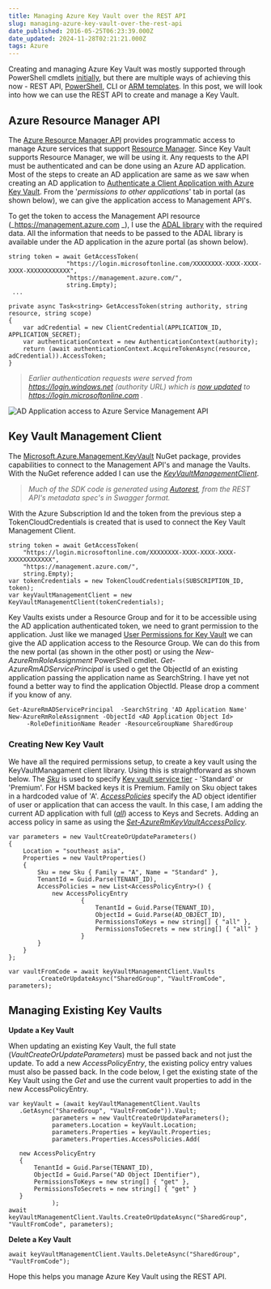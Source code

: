 ```yaml
---
title: Managing Azure Key Vault over the REST API
slug: managing-azure-key-vault-over-the-rest-api
date_published: 2016-05-25T06:23:39.000Z
date_updated: 2024-11-28T02:21:21.000Z
tags: Azure
---
```


Creating and managing Azure Key Vault was mostly supported through PowerShell cmdlets [initially](__GHOST_URL__/blog/getting-started-with-azure-key-vault/), but there are multiple ways of achieving this now - REST API, [PowerShell](__GHOST_URL__/blog/how-the-deprecation-of-switch-azuremode-affects-azure-key-vault/), CLI or [ARM templates](__GHOST_URL__/blog/managing-azure-key-vaults-using-azure-resource-manager-arm-templates/). In this post, we will look into how we can use the REST API to create and manage a Key Vault.

## Azure Resource Manager API

The [Azure Resource Manager API](https://msdn.microsoft.com/en-AU/library/azure/dn790568.aspx) provides programmatic access to manage Azure services that support [Resource Manager](https://azure.microsoft.com/en-us/documentation/articles/resource-group-overview/). Since Key Vault supports Resource Manager, we will be using it. Any requests to the API must be authenticated and can be done using an Azure AD application. Most of the steps to create an AD application are same as we saw when creating an AD application to [Authenticate a Client Application with Azure Key Vault](__GHOST_URL__/blog/authenticating-a-client-application-with-azure-key-vault/). From the '*permissions to other applications*' tab in portal (as shown below), we can give the application access to Management API's.

To get the token to access the Management API resource (_https://management.azure.com _), I use the [ADAL library](https://www.nuget.org/packages/Microsoft.IdentityModel.Clients.ActiveDirectory) with the required data. All the information that needs to be passed to the ADAL library is available under the AD application in the azure portal (as shown below).

    string token = await GetAccessToken(
                    "https://login.microsoftonline.com/XXXXXXXX-XXXX-XXXX-XXXX-XXXXXXXXXXXX",
                    "https://management.azure.com/",
                    string.Empty);
     ...
    
    private async Task<string> GetAccessToken(string authority, string resource, string scope)
    {
        var adCredential = new ClientCredential(APPLICATION_ID, APPLICATION_SECRET);
        var authenticationContext = new AuthenticationContext(authority);
        return (await authenticationContext.AcquireTokenAsync(resource, adCredential)).AccessToken;
    }
    

> *Earlier authentication requests were served from https://login.windows.net (authority URL) which is [now updated](https://blogs.technet.microsoft.com/ad/2015/03/06/simplifying-our-azure-ad-authentication-flows/) to https://login.microsoftonline.com .*

![AD Application access to Azure Service Management API](__GHOST_URL__/content/images/service_management_adAccess.png)
## Key Vault Management Client

The [Microsoft.Azure.Management.KeyVault](https://www.nuget.org/packages/Microsoft.Azure.Management.KeyVault/) NuGet package, provides capabilities to connect to the Management API's and manage the Vaults. With the NuGet reference added I can use the *[KeyVaultManagementClient](https://github.com/Azure/azure-sdk-for-net/blob/master/src/ResourceManagement/KeyVaultManagement/KeyVaultManagement/Generated/KeyVaultManagementClient.cs)*.

> *Much of the SDK code is generated using [Autorest](https://github.com/azure/autorest), from the REST API's metadata spec's in Swagger format.*

With the Azure Subscription Id and the token from the previous step a TokenCloudCredentials is created that is used to connect the Key Vault Management Client.

    string token = await GetAccessToken(
        "https://login.microsoftonline.com/XXXXXXXX-XXXX-XXXX-XXXX-XXXXXXXXXXXX",
        "https://management.azure.com/",
        string.Empty);
    var tokenCredentials = new TokenCloudCredentials(SUBSCRIPTION_ID, token);
    var keyVaultManagementClient = new KeyVaultManagementClient(tokenCredentials);
    

Key Vaults exists under a Resource Group and for it to be accessible using the AD application authenticated token, we need to grant permission to the application. Just like we managed [User Permissions for Key Vault](__GHOST_URL__/blog/managing-user-permissions-for-key-vault/) we can give the AD application access to the Resource Group. We can do this from the new portal (as shown in the other post) or using the *New-AzureRmRoleAssignment* PowerShell cmdlet. *Get-AzureRmADServicePrincipal* is used o get the ObjectId of an existing application passing the application name as SearchString. I have yet not found a better way to find the application ObjectId. Please drop a comment if you know of any.

    Get-AzureRmADServicePrincipal  -SearchString 'AD Application Name'
    New-AzureRmRoleAssignment -ObjectId <AD Application Object Id>
         -RoleDefinitionName Reader -ResourceGroupName SharedGroup
    

### Creating New Key Vault

We have all the required permissions setup, to create a key vault using the KeyVaultManagament client library. Using this is straightforward as shown below. The *[Sku](https://github.com/Azure/azure-content/blob/master/articles/resource-manager-template-keyvault.md#sku)* is used to specify [Key vault service tier](https://azure.microsoft.com/en-us/pricing/details/key-vault/) - 'Standard' or 'Premium'. For HSM backed keys it is Premium. Family on Sku object takes in a hardcoded value of 'A'. *[AccessPolicies](https://github.com/Azure/azure-content/blob/master/articles/resource-manager-template-keyvault.md#propertiesaccesspolicies-object)* specify the AD object identifier of user or application that can access the vault. In this case, I am adding the current AD application with full ([*all*](https://github.com/Azure/azure-content/blob/master/articles/resource-manager-template-keyvault.md#propertiesaccesspoliciespermissions-object)) access to Keys and Secrets. Adding an access policy in same as using the [*Set-AzureRmKeyVaultAccessPolicy*](https://msdn.microsoft.com/en-us/library/mt603625.aspx).

    var parameters = new VaultCreateOrUpdateParameters()
    {
        Location = "southeast asia",
        Properties = new VaultProperties()
        {
            Sku = new Sku { Family = "A", Name = "Standard" },
            TenantId = Guid.Parse(TENANT_ID),
            AccessPolicies = new List<AccessPolicyEntry>() {
                new AccessPolicyEntry
                        {
                            TenantId = Guid.Parse(TENANT_ID),
                            ObjectId = Guid.Parse(AD_OBJECT_ID),
                            PermissionsToKeys = new string[] { "all" },
                            PermissionsToSecrets = new string[] { "all" }
                        }
            }
        }
    };
    
    var vaultFromCode = await keyVaultManagementClient.Vaults
            .CreateOrUpdateAsync("SharedGroup", "VaultFromCode", parameters);
    

## Managing Existing Key Vaults

**Update a Key Vault**

When updating an existing Key Vault, the full state (*VaultCreateOrUpdateParameters*) must be passed back and not just the update. To add a new *AccessPolicyEntry*, the existing policy entry values must also be passed back. In the code below, I get the existing state of the Key Vault using the *Get* and use the current vault properties to add in the new AccessPolicyEntry.

    var keyVault = (await keyVaultManagementClient.Vaults
       .GetAsync("SharedGroup", "VaultFromCode")).Vault;
                parameters = new VaultCreateOrUpdateParameters();
                parameters.Location = keyVault.Location;
                parameters.Properties = keyVault.Properties;
                parameters.Properties.AccessPolicies.Add(
    
       new AccessPolicyEntry
       {
           TenantId = Guid.Parse(TENANT_ID),
           ObjectId = Guid.Parse("AD Object IDentifier"),
           PermissionsToKeys = new string[] { "get" },
           PermissionsToSecrets = new string[] { "get" }
       }
                );
    await keyVaultManagementClient.Vaults.CreateOrUpdateAsync("SharedGroup", "VaultFromCode", parameters);
    

**Delete a Key Vault**

    await keyVaultManagementClient.Vaults.DeleteAsync("SharedGroup", "VaultFromCode");
    

Hope this helps you manage Azure Key Vault using the REST API.
